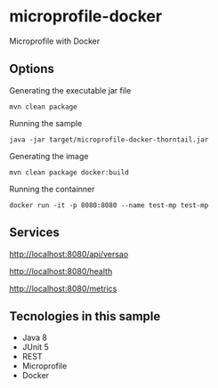 # microprofile-docker
Microprofile  with Docker


## Options

Generating the executable jar file

`mvn clean package`

Running the sample

`java -jar target/microprofile-docker-thorntail.jar`

Generating the image

`mvn clean package docker:build`

Running the containner

`docker run -it -p 8080:8080 --name test-mp test-mp`


## Services

[http://localhost:8080/api/versao](http://localhost:8080/api/versao)

[http://localhost:8080/health](http://localhost:8080/health)

[http://localhost:8080/metrics](http://localhost:8080/metrics)


## Tecnologies in this sample
* Java 8
* JUnit 5
* REST
* Microprofile
* Docker